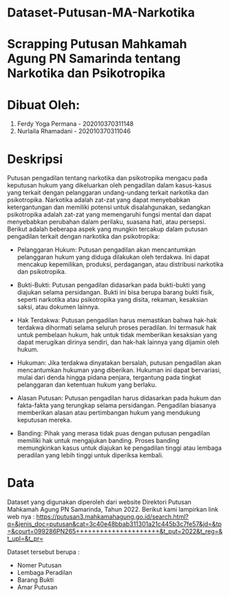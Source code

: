 # Dataset-Putusan-MA-Narkotika

# Scrapping Putusan Mahkamah Agung PN Samarinda tentang Narkotika dan Psikotropika
# Dibuat Oleh:
1. Ferdy Yoga Permana - 202010370311148
2. Nurlaila Rhamadani - 202010370311046

# Deskripsi
Putusan pengadilan tentang narkotika dan psikotropika mengacu pada keputusan hukum yang dikeluarkan oleh pengadilan dalam kasus-kasus yang terkait dengan pelanggaran undang-undang terkait narkotika dan psikotropika. Narkotika adalah zat-zat yang dapat menyebabkan ketergantungan dan memiliki potensi untuk disalahgunakan, sedangkan psikotropika adalah zat-zat yang memengaruhi fungsi mental dan dapat menyebabkan perubahan dalam perilaku, suasana hati, atau persepsi. Berikut adalah beberapa aspek yang mungkin tercakup dalam putusan pengadilan terkait dengan narkotika dan psikotropika:
- Pelanggaran Hukum: Putusan pengadilan akan mencantumkan pelanggaran hukum yang diduga dilakukan oleh terdakwa. Ini dapat mencakup kepemilikan, produksi, perdagangan, atau distribusi narkotika dan psikotropika.

- Bukti-Bukti: Putusan pengadilan didasarkan pada bukti-bukti yang diajukan selama persidangan. Bukti ini bisa berupa barang bukti fisik, seperti narkotika atau psikotropika yang disita, rekaman, kesaksian saksi, atau dokumen lainnya.

- Hak Terdakwa: Putusan pengadilan harus memastikan bahwa hak-hak terdakwa dihormati selama seluruh proses peradilan. Ini termasuk hak untuk pembelaan hukum, hak untuk tidak memberikan kesaksian yang dapat merugikan dirinya sendiri, dan hak-hak lainnya yang dijamin oleh hukum.

- Hukuman: Jika terdakwa dinyatakan bersalah, putusan pengadilan akan mencantumkan hukuman yang diberikan. Hukuman ini dapat bervariasi, mulai dari denda hingga pidana penjara, tergantung pada tingkat pelanggaran dan ketentuan hukum yang berlaku.

- Alasan Putusan: Putusan pengadilan harus didasarkan pada hukum dan fakta-fakta yang terungkap selama persidangan. Pengadilan biasanya memberikan alasan atau pertimbangan hukum yang mendukung keputusan mereka.

- Banding: Pihak yang merasa tidak puas dengan putusan pengadilan memiliki hak untuk mengajukan banding. Proses banding memungkinkan kasus untuk diajukan ke pengadilan tinggi atau lembaga peradilan yang lebih tinggi untuk diperiksa kembali.

# Data
Dataset yang digunakan diperoleh dari website Direktori Putusan Mahkamah Agung PN Samarinda, Tahun 2022.
Berikut kami lampirkan link web nya : https://putusan3.mahkamahagung.go.id/search.html?q=&jenis_doc=putusan&cat=3c40e48bbab311301a21c445b3c7fe57&jd=&tp=&court=099286PN265+++++++++++++++++++++&t_put=2022&t_reg=&t_upl=&t_pr= 

Dataset tersebut berupa :
- Nomer Putusan
- Lembaga Peradilan
- Barang Bukti
- Amar Putusan

